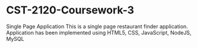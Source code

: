 # CST-2120-Coursework-3
Single Page Application
This is a single page restaurant finder application. 
Application has been implemented using HTML5, CSS, JavaScript, NodeJS, MySQL
